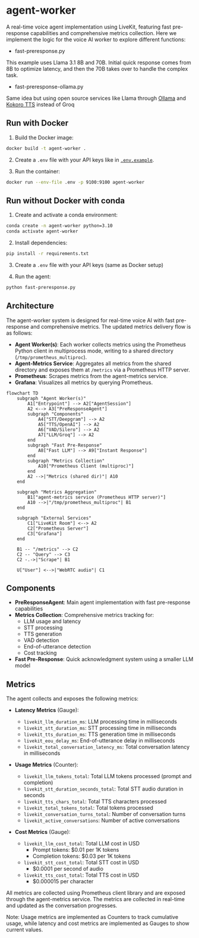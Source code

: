 # agent-worker

A real-time voice agent implementation using LiveKit, featuring fast pre-response capabilities and comprehensive metrics collection. Here we implement the logic for the voice AI worker to explore different functions:
- fast-preresponse.py

This example uses Llama 3.1 8B and 70B. Initial quick response comes from 8B to optimize latency, and then the 70B takes over to handle the complex task.
- fast-preresponse-ollama.py

Same idea but using open source services like Llama through [Ollama](https://ollama.ai) and [Kokoro TTS](https://huggingface.co/hexgrad/Kokoro-82M) instead of Groq

## Run with Docker

1. Build the Docker image:
```bash
docker build -t agent-worker .
```

2. Create a `.env` file with your API keys like in [`.env.example`](.env.example).

3. Run the container:
```bash
docker run --env-file .env -p 9100:9100 agent-worker
```

## Run without Docker with conda

1. Create and activate a conda environment:
```bash
conda create -n agent-worker python=3.10
conda activate agent-worker
```

2. Install dependencies:
```bash
pip install -r requirements.txt
```

3. Create a `.env` file with your API keys (same as Docker setup)

4. Run the agent:
```bash
python fast-preresponse.py
```


## Architecture

The agent-worker system is designed for real-time voice AI with fast pre-response and comprehensive metrics. The updated metrics delivery flow is as follows:

- **Agent Worker(s)**: Each worker collects metrics using the Prometheus Python client in multiprocess mode, writing to a shared directory (`/tmp/prometheus_multiproc`).
- **Agent-Metrics Service**: Aggregates all metrics from the shared directory and exposes them at `/metrics` via a Prometheus HTTP server.
- **Prometheus**: Scrapes metrics from the agent-metrics service.
- **Grafana**: Visualizes all metrics by querying Prometheus.

```mermaid
flowchart TD
    subgraph "Agent Worker(s)"
        A1["Entrypoint"] --> A2["AgentSession"]
        A2 <--> A3["PreResponseAgent"]
        subgraph "Components"
            A4["STT/Deepgram"] --> A2
            A5["TTS/OpenAI"] --> A2
            A6["VAD/Silero"] --> A2
            A7["LLM/Groq"] --> A2
        end
        subgraph "Fast Pre-Response"
            A8["Fast LLM"] --> A9["Instant Response"]
        end
        subgraph "Metrics Collection"
            A10["Prometheus Client (multiproc)"]
        end
        A2 -->|"Metrics (shared dir)"| A10
    end
    
    subgraph "Metrics Aggregation"
        B1["agent-metrics service (Prometheus HTTP server)"]
        A10 -->|"/tmp/prometheus_multiproc"| B1
    end
    
    subgraph "External Services"
        C1["LiveKit Room"] <--> A2
        C2["Prometheus Server"]
        C3["Grafana"]
    end
    
    B1 -- "/metrics" --> C2
    C2 -- "Query" --> C3
    C2 -.->|"Scrape"| B1
    
    U["User"] <-->|"WebRTC audio"| C1
```

## Components

- **PreResponseAgent**: Main agent implementation with fast pre-response capabilities
- **Metrics Collection**: Comprehensive metrics tracking for:
  - LLM usage and latency
  - STT processing
  - TTS generation
  - VAD detection
  - End-of-utterance detection
  - Cost tracking
- **Fast Pre-Response**: Quick acknowledgment system using a smaller LLM model

## Metrics

The agent collects and exposes the following metrics:

- **Latency Metrics** (Gauge):
  - `livekit_llm_duration_ms`: LLM processing time in milliseconds
  - `livekit_stt_duration_ms`: STT processing time in milliseconds
  - `livekit_tts_duration_ms`: TTS generation time in milliseconds
  - `livekit_eou_delay_ms`: End-of-utterance delay in milliseconds
  - `livekit_total_conversation_latency_ms`: Total conversation latency in milliseconds

- **Usage Metrics** (Counter):
  - `livekit_llm_tokens_total`: Total LLM tokens processed (prompt and completion)
  - `livekit_stt_duration_seconds_total`: Total STT audio duration in seconds
  - `livekit_tts_chars_total`: Total TTS characters processed
  - `livekit_total_tokens_total`: Total tokens processed
  - `livekit_conversation_turns_total`: Number of conversation turns
  - `livekit_active_conversations`: Number of active conversations

- **Cost Metrics** (Gauge):
  - `livekit_llm_cost_total`: Total LLM cost in USD
    - Prompt tokens: $0.01 per 1K tokens
    - Completion tokens: $0.03 per 1K tokens
  - `livekit_stt_cost_total`: Total STT cost in USD
    - $0.0001 per second of audio
  - `livekit_tts_cost_total`: Total TTS cost in USD
    - $0.000015 per character

All metrics are collected using Prometheus client library and are exposed through the agent-metrics service. The metrics are collected in real-time and updated as the conversation progresses.

Note: Usage metrics are implemented as Counters to track cumulative usage, while latency and cost metrics are implemented as Gauges to show current values.
